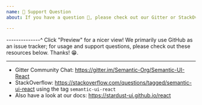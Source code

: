 ```yaml
---
name: 📓 Support Question
about: If you have a question 💬, please check out our Gitter or StackOverflow!

---
```


--------------^ Click "Preview" for a nicer view!
We primarily use GitHub as an issue tracker; for usage and support questions, please check out these resources below. Thanks! 😁.

---

* Gitter Community Chat: https://gitter.im/Semantic-Org/Semantic-UI-React
* StackOverflow: https://stackoverflow.com/questions/tagged/semantic-ui-react using the tag `semantic-ui-react`
* Also have a look at our docs: https://stardust-ui.github.io/react

